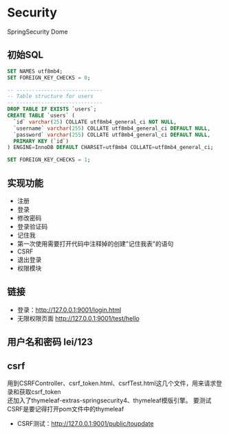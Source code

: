 # Security
SpringSecurity Dome
## 初始SQL
```sql
SET NAMES utf8mb4;
SET FOREIGN_KEY_CHECKS = 0;

-- ----------------------------
-- Table structure for users
-- ----------------------------
DROP TABLE IF EXISTS `users`;
CREATE TABLE `users` (
  `id` varchar(25) COLLATE utf8mb4_general_ci NOT NULL,
  `username` varchar(255) COLLATE utf8mb4_general_ci DEFAULT NULL,
  `password` varchar(255) COLLATE utf8mb4_general_ci DEFAULT NULL,
  PRIMARY KEY (`id`)
) ENGINE=InnoDB DEFAULT CHARSET=utf8mb4 COLLATE=utf8mb4_general_ci;

SET FOREIGN_KEY_CHECKS = 1;
```
## 实现功能  
- 注册
- 登录
- 修改密码
- 登录验证码
- 记住我
 - 第一次使用需要打开代码中注释掉的创建"记住我表"的语句
- CSRF
- 退出登录
- 权限模块 
## 链接
- 登录：http://127.0.0.1:9001/login.html
- 无限权限页面 http://127.0.0.1:9001/test/hello
## 用户名和密码 lei/123
## csrf  
用到CSRFController、csrf_token.html、csrfTest.html这几个文件，用来请求登录和获取csrf_token  
还加入了thymeleaf-extras-springsecurity4、thymeleaf模版引擎。
要测试CSRF是要记得打开pom文件中的thymeleaf
- CSRF测试：http://127.0.0.1:9001/public/toupdate
